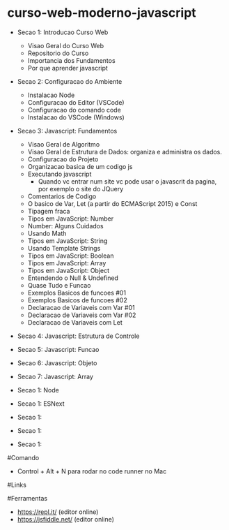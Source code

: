 # curso-web-moderno-javascript

- Secao 1: Introducao Curso Web

  - Visao Geral do Curso Web
  - Repositorio do Curso
  - Importancia dos Fundamentos
  - Por que aprender javascript

- Secao 2: Configuracao do Ambiente

  - Instalacao Node
  - Configuracao do Editor (VSCode)
  - Configuracao do comando code
  - Instalacao do VSCode (Windows)

- Secao 3: Javascript: Fundamentos

  - Visao Geral de Algoritmo
  - Visao Geral de Estrutura de Dados: organiza e administra os dados.
  - Configuracao do Projeto
  - Organizacao basica de um codigo js
  - Executando javascript
    - Quando vc entrar num site vc pode usar o javascrit da pagina, por exemplo o
      site do JQuery
  - Comentarios de Codigo
  - O basico de Var, Let (a partir do ECMAScript 2015) e Const
  - Tipagem fraca
  - Tipos em JavaScript: Number
  - Number: Alguns Cuidados
  - Usando Math
  - Tipos em JavaScript: String
  - Usando Template Strings
  - Tipos em JavaScript: Boolean
  - Tipos em JavaScript: Array
  - Tipos em JavaScript: Object
  - Entendendo o Null & Undefined
  - Quase Tudo e Funcao
  - Exemplos Basicos de funcoes #01
  - Exemplos Basicos de funcoes #02
  - Declaracao de Variaveis com Var #01
  - Declaracao de Variaveis com Var #02
  - Declaracao de Variaveis com Let

* Secao 4: Javascript: Estrutura de Controle

* Secao 5: Javascript: Funcao

* Secao 6: Javascript: Objeto

* Secao 7: Javascript: Array

* Secao 1: Node

* Secao 1: ESNext

* Secao 1:

* Secao 1:

* Secao 1:

#Comando

- Control + Alt + N para rodar no code runner no Mac

#Links

#Ferramentas

- https://repl.it/ (editor online)
- https://jsfiddle.net/ (editor online)
